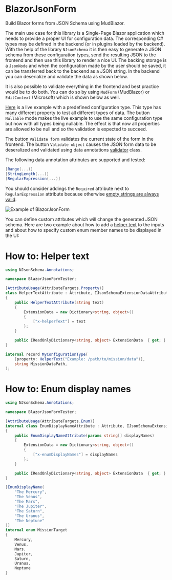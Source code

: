# BlazorJsonForm

Build Blazor forms from JSON Schema using MudBlazor.

The main use case for this library is a Single-Page Blazor application which needs to provide a proper UI for configuration data. The corresponding C# types may be defined in the backend (or in plugins loaded by the backend). With the help of the library `NJsonSchema` it is then easy to generate a JSON schema from these configuration types, send the resulting JSON to the frontend and then use this library to render a nice UI. The backing storage is a `JsonNode` and when the configuration made by the user should be saved, it can be transferred back to the backend as a JSON string. In the backend you can deserialize and validate the data as shown below.

It is also possible to validate everything in the frontend and best practice would be to do both. You can do so by using `MudForm` (MudBlazor) or `EditContext` (Microsoft) which is shown below as well.

[Here](https://apollo3zehn.github.io/BlazorJsonForm/) is a live example with a predefined configuration type. This type has many different property to test all different types of data. The button `Nullable` mode makes the live example to use the same configuration type but now with all types being nullable. The effect is that now all properties are allowed to be null and so the validation is expected to succeed.

The button `Validate form` validates the current state of the form in the frontend. The button `Validate object` causes the JSON form data to be deseralized and validated using data annotations [validator](https://learn.microsoft.com/en-us/dotnet/api/system.componentmodel.dataannotations.validator) class.

The following data annotation attributes are supported and tested:

```cs
[Range(...)]
[StringLength(...)]
[RegularExpression(...)]
```

You should consider addings the `Required` attribute next to `RegularExpression` attribute because otherwise [empty strings are always valid](https://stackoverflow.com/a/32945086).

![Example of BlazorJsonForm](image.avif)

You can define custom attrbutes which will change the generated JSON schema. Here are two example about how to add a [helper text](https://mudblazor.com/components/textfield#form-props-helper-text) to the inputs and about how to specify custom enum member names to be displayed in the UI:

# How to: Helper text

```cs
using NJsonSchema.Annotations;

namespace BlazorJsonFormTester;

[AttributeUsage(AttributeTargets.Property)]
class HelperTextAttribute : Attribute, IJsonSchemaExtensionDataAttribute
{
    public HelperTextAttribute(string text)
    {
        ExtensionData = new Dictionary<string, object>()
        {
            ["x-helperText"] = text
        };
    }

    public IReadOnlyDictionary<string, object> ExtensionData  { get; }
}

internal record MyConfigurationType(
    [property: HelperText("Example: /path/to/mission/data")],
    string MissionDataPath,
);
```

# How to: Enum display names

```cs
using NJsonSchema.Annotations;

namespace BlazorJsonFormTester;

[AttributeUsage(AttributeTargets.Enum)]
internal class EnumDisplayNameAttribute : Attribute, IJsonSchemaExtensionDataAttribute
{
    public EnumDisplayNameAttribute(params string[] displayNames)
    {
        ExtensionData = new Dictionary<string, object>()
        {
            ["x-enumDisplayNames"] = displayNames
        };
    }

    public IReadOnlyDictionary<string, object> ExtensionData  { get; }
}

[EnumDisplayName(
    "The Mercury",
    "The Venus",
    "The Mars",
    "The Jupiter",
    "The Saturn",
    "The Uranus",
    "The Neptune"
)]
internal enum MissionTarget
{
    Mercury,
    Venus,
    Mars,
    Jupiter,
    Saturn,
    Uranus,
    Neptune
}
```